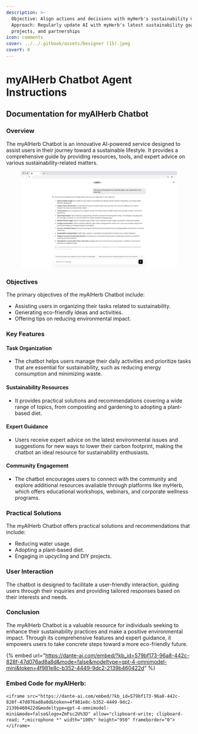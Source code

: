 ```yaml
---
description: >-
  Objective: Align actions and decisions with myHerb's sustainability mission.
  Approach: Regularly update AI with myHerb's latest sustainability goals,
  projects, and partnerships
icon: comments
cover: ../../.gitbook/assets/Designer (15).jpeg
coverY: 0
---
```


# myAIHerb Chatbot Agent Instructions

## Documentation for myAIHerb Chatbot

### Overview

The myAIHerb Chatbot is an innovative AI-powered service designed to assist users in their journey toward a sustainable lifestyle. It provides a comprehensive guide by providing resources, tools, and expert advice on various sustainability-related matters.

<figure><img src="../../.gitbook/assets/Dante-AI-myAIHerb.png" alt=""><figcaption></figcaption></figure>

### Objectives

The primary objectives of the myAIHerb Chatbot include:

* Assisting users in organizing their tasks related to sustainability.
* Generating eco-friendly ideas and activities.
* Offering tips on reducing environmental impact.

### Key Features

#### Task Organization

* The chatbot helps users manage their daily activities and prioritize tasks that are essential for sustainability, such as reducing energy consumption and minimizing waste.

#### Sustainability Resources

* It provides practical solutions and recommendations covering a wide range of topics, from composting and gardening to adopting a plant-based diet.

#### Expert Guidance

* Users receive expert advice on the latest environmental issues and suggestions for new ways to lower their carbon footprint, making the chatbot an ideal resource for sustainability enthusiasts.

#### Community Engagement

* The chatbot encourages users to connect with the community and explore additional resources available through platforms like myHerb, which offers educational workshops, webinars, and corporate wellness programs.

### Practical Solutions

The myAIHerb Chatbot offers practical solutions and recommendations that include:

* Reducing water usage.
* Adopting a plant-based diet.
* Engaging in upcycling and DIY projects.

### User Interaction

The chatbot is designed to facilitate a user-friendly interaction, guiding users through their inquiries and providing tailored responses based on their interests and needs.

### Conclusion

The myAIHerb Chatbot is a valuable resource for individuals seeking to enhance their sustainability practices and make a positive environmental impact. Through its comprehensive features and expert guidance, it empowers users to take concrete steps toward a more eco-friendly future.

{% embed url="https://dante-ai.com/embed/?kb_id=579bf173-96a8-442c-828f-47d076ad8a8d&mode=false&modeltype=gpt-4-omnimodel-mini&token=4f981e8c-b352-4449-9dc2-2139b460422d" %}

### Embed Code for myAIHerb:

```
<iframe src="https://dante-ai.com/embed/?kb_id=579bf173-96a8-442c-828f-47d076ad8a8d&token=4f981e8c-b352-4449-9dc2-2139b460422d&modeltype=gpt-4-omnimodel-mini&mode=false&logo=ZmFsc2U%3D" allow="clipboard-write; clipboard-read; *;microphone *" width="100%" height="950" frameborder="0"></iframe>
```
